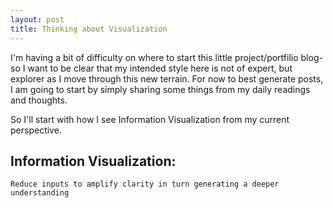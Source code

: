 ```yaml
---
layout: post
title: Thinking about Visualization
---
```

I'm having a bit of difficulty on where to start this little project/portfilio blog- so I want to be clear that my intended style here is not of expert, but explorer as I move through this new terrain.  For now to best generate posts, I am going to start by simply sharing some things from my daily readings and thoughts.

So I'll start with how I see Information Visualization from my current perspective.

## Information Visualization:
 
```Reduce inputs to amplify clarity in turn generating a deeper understanding```

